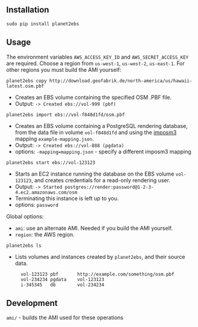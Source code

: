 ## Installation

`sudo pip install planet2ebs`

## Usage

The environment variables `AWS_ACCESS_KEY_ID` and `AWS_SECRET_ACCESS_KEY` are required.
Choose a region from `us-west-1`, `us-west-2`, `us-east-1`.
For other regions you must build the AMI yourself:

`planet2ebs copy http://download.geofabrik.de/north-america/us/hawaii-latest.osm.pbf`

* Creates an EBS volume containing the specified OSM .PBF file.
* Output: `-> Created ebs://vol-999 (pbf)`

`planet2ebs import ebs://vol-f848d1fd/osm.pbf`

* Creates an EBS volume containing a PostgreSQL rendering database, from the data file in volume `vol-f848d1fd` and using the [imposm3]() mapping `example-mapping.json`.
* Output: `-> Created ebs://vol-888 (pgdata)`
* options: `-mapping=mapping.json` - specify a different imposm3 mapping

`planet2ebs start ebs://vol-123123`

* Starts an EC2 instance running the database on the EBS volume `vol-123123`, and creates credentials for a read-only rendering user.
* Output: `-> Started postgres://render:password@1-2-3-4.ec2.amazonaws.com/osm`
* Terminating this instance is left up to you.
* options: `password`

Global options:
* `ami`: use an alternate AMI. Needed if you build the AMI yourself.
* `region`: the AWS region.

`planet2ebs ls`

* Lists volumes and instances created by `planet2ebs`, and their source data.

        vol-123123 pbf       http://example.com/something/osm.pbf
        vol-234234 pgdata    vol-123123
        i-345345   db        vol-234234
 
## Development

`ami/` - builds the AMI used for these operations
